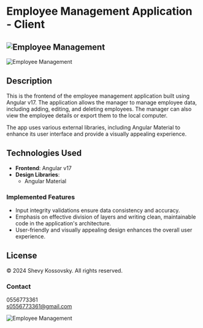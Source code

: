 # Employee Management Application - Client

## ![Employee Management]([/client/src/assets/screenShot.png](https://employee-management-app-edf89.web.app/employees))

![Employee Management](/client/src/assets/screenShot.png)

## Description

This is the frontend of the employee management application built using Angular v17. The application allows the manager to manage employee data, including adding, editing, and deleting employees. The manager can also view the employee details or export them to the local computer.

The app uses various external libraries, including Angular Material to enhance its user interface and provide a visually appealing experience.

## Technologies Used

- **Frontend**: Angular v17
- **Design Libraries**:
  - Angular Material

### Implemented Features

- Input integrity validations ensure data consistency and accuracy.
- Emphasis on effective division of layers and writing clean, maintainable code in the application's architecture.
- User-friendly and visually appealing design enhances the overall user experience.

## License

© 2024 Shevy Kossovsky. All rights reserved.

### Contact

0556773361  
s0556773361@gmail.com

![Employee Management](/client/src/assets/screenShot_3.png)
